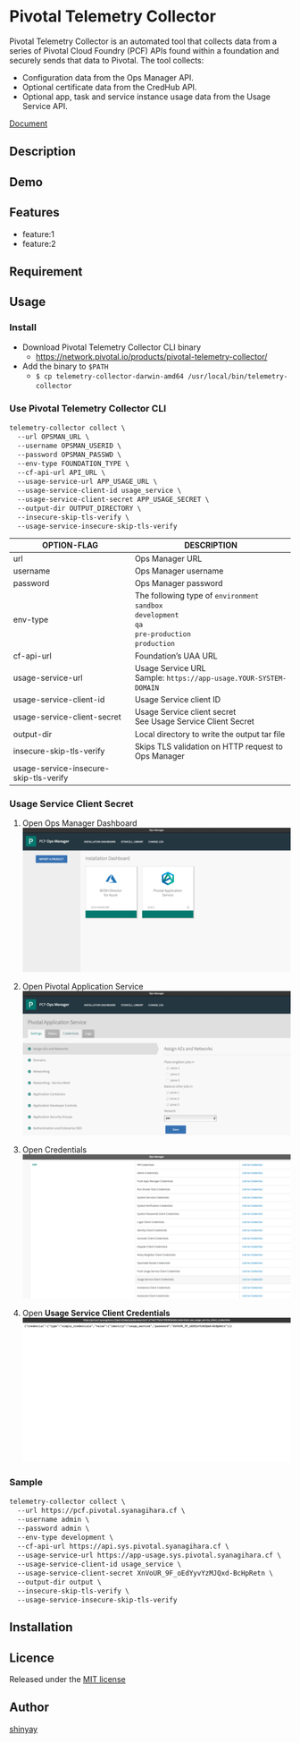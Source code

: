 # Pivotal Telemetry Collector

Pivotal Telemetry Collector is an automated tool that collects data from a series of Pivotal Cloud Foundry (PCF) APIs found within a foundation and securely sends that data to Pivotal. The tool collects:

- Configuration data from the Ops Manager API.
- Optional certificate data from the CredHub API.
- Optional app, task and service instance usage data from the Usage Service API.

[Document](https://docs.pivotal.io/telemetry/1-0/index.html)

## Description

## Demo

## Features

- feature:1
- feature:2

## Requirement

## Usage

### Install

- Download Pivotal Telemetry Collector CLI binary
  - https://network.pivotal.io/products/pivotal-telemetry-collector/
- Add the binary to `$PATH`
  - `$ cp telemetry-collector-darwin-amd64 /usr/local/bin/telemetry-collector`

### Use Pivotal Telemetry Collector CLI

```
telemetry-collector collect \
  --url OPSMAN_URL \
  --username OPSMAN_USERID \
  --password OPSMAN_PASSWD \
  --env-type FOUNDATION_TYPE \
  --cf-api-url API_URL \
  --usage-service-url APP_USAGE_URL \
  --usage-service-client-id usage_service \
  --usage-service-client-secret APP_USAGE_SECRET \
  --output-dir OUTPUT_DIRECTORY \
  --insecure-skip-tls-verify \
  --usage-service-insecure-skip-tls-verify
```

|OPTION-FLAG|DESCRIPTION|
|-----------|-----------|
|url|Ops Manager URL|
|username|Ops Manager username|
|password|Ops Manager password|
|env-type|The following type of `environment`<br>`sandbox`<br>`development`<br>`qa`<br>`pre-production`<br>`production`|
|cf-api-url|Foundation’s UAA URL|
|usage-service-url|Usage Service URL<br>Sample: `https://app-usage.YOUR-SYSTEM-DOMAIN`|
|usage-service-client-id|Usage Service client ID|
|usage-service-client-secret|Usage Service client secret<br>See Usage Service Client Secret|
|output-dir|Local directory to write the output tar file|
|insecure-skip-tls-verify|Skips TLS validation on HTTP request to Ops Manager|
|usage-service-insecure-skip-tls-verify||

### Usage Service Client Secret

1. Open Ops Manager Dashboard
![](images/telemetry-01.png)

2. Open Pivotal Application Service
![](images/telemetry-02.png)

3. Open Credentials
![](images/telemetry-03.png)

4. Open **Usage Service Client Credentials**
![](images/telemetry-04.png)

### Sample

```
telemetry-collector collect \
  --url https://pcf.pivotal.syanagihara.cf \
  --username admin \
  --password admin \
  --env-type development \
  --cf-api-url https://api.sys.pivotal.syanagihara.cf \
  --usage-service-url https://app-usage.sys.pivotal.syanagihara.cf \
  --usage-service-client-id usage_service \
  --usage-service-client-secret XnVoUR_9F_oEdYyvYzMJQxd-BcHpRetn \
  --output-dir output \
  --insecure-skip-tls-verify \
  --usage-service-insecure-skip-tls-verify
```

## Installation

## Licence

Released under the [MIT license](https://gist.githubusercontent.com/shinyay/56e54ee4c0e22db8211e05e70a63247e/raw/34c6fdd50d54aa8e23560c296424aeb61599aa71/LICENSE)

## Author

[shinyay](https://github.com/shinyay)
